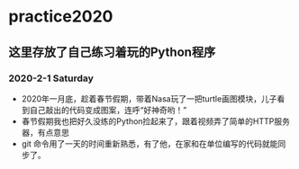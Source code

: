 # practice2020
## 这里存放了自己练习着玩的Python程序
### 2020-2-1 Saturday
* 2020年一月底，趁着春节假期，带着Nasa玩了一把turtle画图模块，儿子看到自己敲出的代码变成图案，连呼“好神奇哟！”
* 春节假期我也把好久没练的Python捡起来了，跟着视频弄了简单的HTTP服务器，有点意思
* git 命令用了一天的时间重新熟悉，有了他，在家和在单位编写的代码就能同步了。
